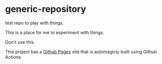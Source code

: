 # generic-repository
test repo to play with things.

This is a place for me to experiment with things.

Don't use this.


This project has a [Github Pages](https://trcjr.github.io/generic-repository/) site that is automagicly built using Github Actions.